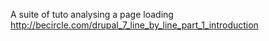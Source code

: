 A suite of tuto analysing a page loading     
http://becircle.com/drupal_7_line_by_line_part_1_introduction